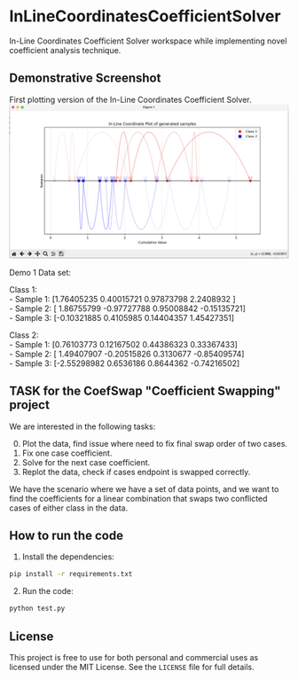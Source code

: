 # InLineCoordinatesCoefficientSolver

In-Line Coordinates Coefficient Solver workspace while implementing novel coefficient analysis technique.

## Demonstrative Screenshot

First plotting version of the In-Line Coordinates Coefficient Solver.
![Demo 1](screenshots/demo1.png)

Demo 1 Data set:  

Class 1:  
    - Sample 1: [1.76405235 0.40015721 0.97873798 2.2408932 ]  
    - Sample 2: [ 1.86755799 -0.97727788  0.95008842 -0.15135721]  
    - Sample 3: [-0.10321885  0.4105985   0.14404357  1.45427351]  

Class 2:  
    - Sample 1: [0.76103773 0.12167502 0.44386323 0.33367433]  
    - Sample 2: [ 1.49407907 -0.20515826  0.3130677  -0.85409574]  
    - Sample 3: [-2.55298982  0.6536186   0.8644362  -0.74216502]

## TASK for the CoefSwap "Coefficient Swapping" project

We are interested in the following tasks:

0. Plot the data, find issue where need to fix final swap order of two cases.
1. Fix one case coefficient.
2. Solve for the next case coefficient.
3. Replot the data, check if cases endpoint is swapped correctly.

We have the scenario where we have a set of data points, and we want to find the coefficients for a linear combination that swaps two conflicted cases of either class in the data.

## How to run the code

1. Install the dependencies:

```bash
pip install -r requirements.txt
```

2. Run the code:

```bash
python test.py
```

## License

This project is free to use for both personal and commercial uses as licensed under the MIT License. See the `LICENSE` file for full details.
